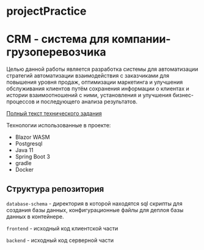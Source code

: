 # projectPractice

# CRM - система для компании-грузоперевозчика

Целью данной работы является разработка системы для автоматизации стратегий автоматизации взаимодействия с заказчиками для повышения уровня продаж, оптимизации маркетинга и улучшения обслуживания клиентов путём сохранения информации о клиентах и истории взаимоотношений с ними, установления и улучшения бизнес-процессов и последующего анализа результатов.

[Полный текст технического задания](https://docs.google.com/document/d/11Ww-Y7HftGWpbmltUG04NhCKCJpe_OKtoM-xGl08amg/edit?usp=sharing) 

Технологии использованные в проекте:
 - Blazor WASM
 - Postgresql
 - Java 11
 - Spring Boot 3
 - gradle
 - Docker

## Структура репозитория

```database-schema``` - директория в которой находятся sql скрипты для создания базы данных, конфигурационные файлы для деплоя базы данных в контейнере.

```frontend``` - исходный код клиентской части

```backend``` - исходный код серверной части